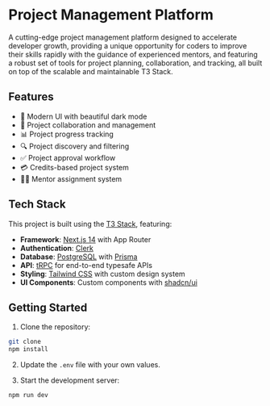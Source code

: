 # Project Management Platform

A cutting-edge project management platform designed to accelerate developer growth, providing a unique opportunity for coders to improve their skills rapidly with the guidance of experienced mentors, and featuring a robust set of tools for project planning, collaboration, and tracking, all built on top of the scalable and maintainable T3 Stack.

## Features

- 🎨 Modern UI with beautiful dark mode
- 👥 Project collaboration and management
- 📊 Project progress tracking
- 🔍 Project discovery and filtering
- ✅ Project approval workflow
- 💳 Credits-based project system
- 👨‍🏫 Mentor assignment system

## Tech Stack

This project is built using the [T3 Stack](https://create.t3.gg/), featuring:

- **Framework**: [Next.js 14](https://nextjs.org) with App Router
- **Authentication**: [Clerk](https://clerk.com)
- **Database**: [PostgreSQL](https://www.postgresql.org) with [Prisma](https://prisma.io)
- **API**: [tRPC](https://trpc.io) for end-to-end typesafe APIs
- **Styling**: [Tailwind CSS](https://tailwindcss.com) with custom design system
- **UI Components**: Custom components with [shadcn/ui](https://ui.shadcn.com)

## Getting Started

1. Clone the repository:

```bash
git clone
npm install
```

2. Update the `.env` file with your own values.

3. Start the development server:

```bash
npm run dev
```
